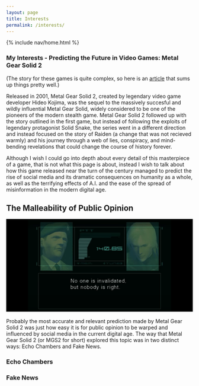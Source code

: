 ```yaml
---
layout: page
title: Interests
permalink: /interests/
---
```


{% include nav/home.html %}

### My Interests - Predicting the Future in Video Games: Metal Gear Solid 2

(The story for these games is quite complex, so here is an [article](https://www.svg.com/147452/the-entire-metal-gear-timeline-explained/) that sums up things pretty well.)

Released in 2001, Metal Gear Solid 2, created by legendary video game developer Hideo Kojima, was the sequel to the massively succesful and wildly influential Metal Gear Solid, widely considered to be one of the pioneers of the modern stealth game. Metal Gear Solid 2 followed up with the story outlined in the first game, but instead of following the exploits of legendary protagonist Solid Snake, the series went in a different direction and instead focused on the story of Raiden (a change that was not recieved warmly) and his journey through a web of lies, conspiracy, and mind-bending revelations that could change the course of history forever.

Although I wish I could go into depth about every detail of this masterpiece of a game, that is not what this page is about, instead I wish to talk about how this game released near the turn of the century managed to predict the rise of social media and its dramatic consequences on humanity as a whole, as well as the terrifying effects of A.I. and the ease of the spread of misinformation in the modern digital age. 

## The Malleability of Public Opinion 


![codec call](https://github.com/AlexTVL/alex_2025/blob/main/navigation/section/codecCall.png?raw=true)


Probably the most accurate and relevant prediction made by Metal Gear Solid 2 was just how easy it is for public opinion to be warped and influenced by social media in the current digital age. The way that Metal Gear Solid 2 (or MGS2 for short) explored this topic was in two distinct ways: Echo Chambers and Fake News.

### Echo Chambers


### Fake News 

